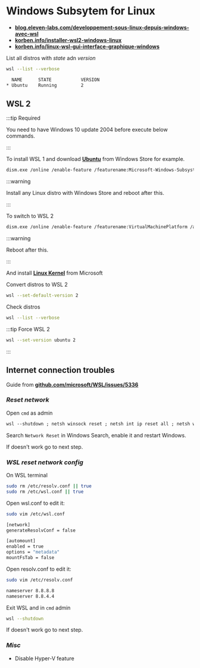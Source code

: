 # Windows Subsytem for Linux

- [**blog.eleven-labs.com/developpement-sous-linux-depuis-windows-avec-wsl**](https://blog.eleven-labs.com/fr/le-developpement-sous-linux-depuis-windows-10-avec-wsl-2/)
- [**korben.info/installer-wsl2-windows-linux**](https://korben.info/installer-wsl2-windows-linux.html)
- [**korben.info/linux-wsl-gui-interface-graphique-windows**](https://korben.info/linux-wsl-gui-interface-graphique-windows-10.html)

List all distros with *state* adn *version*

```bash
wsl --list --verbose
```

```bash
  NAME      STATE           VERSION
* Ubuntu    Running         2
```

## WSL 2

:::tip Required

You need to have Windows 10 update 2004 before execute below commands.

:::

To install WSL 1 and download [**Ubuntu**](https://www.microsoft.com/en-US/p/ubuntu/9nblggh4msv6#activetab=pivot:overviewtab) from Windows Store for example.

```bash
dism.exe /online /enable-feature /featurename:Microsoft-Windows-Subsystem-Linux /all
```

:::warning

Install any Linux distro with Windows Store and reboot after this.

:::

To switch to WSL 2

```bash
dism.exe /online /enable-feature /featurename:VirtualMachinePlatform /all
```

:::warning

Reboot after this.

:::

And install [**Linux Kernel**](https://wslstorestorage.blob.core.windows.net/wslblob/wsl_update_x64.msi) from Microsoft

Convert distros to WSL 2

```bash
wsl --set-default-version 2
```

Check distros

```bash
wsl --list --verbose
```

:::tip Force WSL 2

```bash
wsl --set-version ubuntu 2
```

:::

## **Internet connection troubles**

Guide from [**github.com/microsoft/WSL/issues/5336**](https://github.com/microsoft/WSL/issues/5336#issuecomment-653881695)

### ***Reset network***

Open `cmd` as admin

```ps
wsl --shutdown ; netsh winsock reset ; netsh int ip reset all ; netsh winhttp reset proxy ; ipconfig /flushdns
```

Search `Network Reset` in Windows Search, enable it and restart Windows.

If doesn't work go to next step.

### ***WSL reset network config***

On WSL terminal

```bash
sudo rm /etc/resolv.conf || true
sudo rm /etc/wsl.conf || true
```

Open wsl.conf to edit it:

```bash
sudo vim /etc/wsl.conf
```

```bash
[network]
generateResolvConf = false

[automount]
enabled = true
options = "metadata"
mountFsTab = false
```

Open resolv.conf to edit it:

```bash
sudo vim /etc/resolv.conf
```

```bash
nameserver 8.8.8.8
nameserver 8.8.4.4
```

Exit WSL and in `cmd` admin

```bash
wsl --shutdown
```

If doesn't work go to next step.

### ***Misc***

- Disable Hyper-V feature
